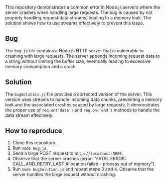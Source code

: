 This repository demonstrates a common error in Node.js servers where the server crashes when handling large requests.  The bug is caused by not properly handling request data streams, leading to a memory leak. The solution shows how to use streams effectively to prevent this issue.

## Bug

The `bug.js` file contains a Node.js HTTP server that is vulnerable to crashing with large requests. The server appends incoming request data to a string without limiting the buffer size, eventually leading to excessive memory consumption and a crash.

## Solution

The `bugSolution.js` file provides a corrected version of the server. This version uses streams to handle incoming data chunks, preventing a memory leak and the associated crashes caused by large requests. It demonstrates the proper use of `req.on('data')` and `req.on('end')` methods to handle the data stream effectively.

## How to reproduce

1. Clone this repository.
2. Run `node bug.js`.
3. Send a large POST request to `http://localhost:3000`.
4. Observe that the server crashes (error: "FATAL ERROR: CALL_AND_RETRY_LAST Allocation failed - process out of memory").
5. Run `node bugSolution.js` and repeat steps 3 and 4. Observe that the server handles the large request without crashing.